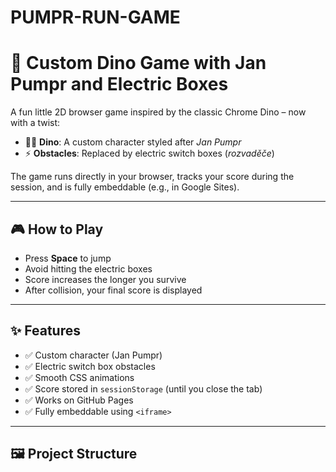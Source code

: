 # PUMPR-RUN-GAME
# 🦖 Custom Dino Game with Jan Pumpr and Electric Boxes

A fun little 2D browser game inspired by the classic Chrome Dino – now with a twist:

- 🧍‍♂️ **Dino**: A custom character styled after *Jan Pumpr*
- ⚡ **Obstacles**: Replaced by electric switch boxes (*rozvaděče*)

The game runs directly in your browser, tracks your score during the session, and is fully embeddable (e.g., in Google Sites).

---

## 🎮 How to Play

- Press **Space** to jump
- Avoid hitting the electric boxes
- Score increases the longer you survive
- After collision, your final score is displayed

---

## ✨ Features

- ✅ Custom character (Jan Pumpr)
- ✅ Electric switch box obstacles
- ✅ Smooth CSS animations
- ✅ Score stored in `sessionStorage` (until you close the tab)
- ✅ Works on GitHub Pages
- ✅ Fully embeddable using `<iframe>`

---

## 🖼️ Project Structure

